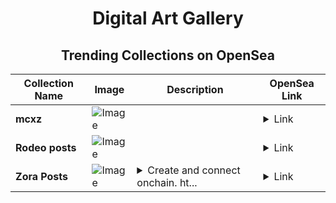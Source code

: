 <div align="center">

# Digital Art Gallery

## Trending Collections on OpenSea

| Collection Name                       | Image                                                                                     | Description                       | OpenSea Link                                                                                          |
|---------------------------------------|-------------------------------------------------------------------------------------------|-----------------------------------|--------------------------------------------------------------------------------------------------------|
| **mcxz** | ![Image](https://i.seadn.io/s/raw/files/4d1337790edf5289d609657417a54c40.jpg?w=500&auto=format?w=200&auto=format) |  | <details><summary>Link</summary>[mcxz](https://opensea.io/collection/mcxz)</details> |
| **Rodeo posts** | ![Image](https://i.seadn.io/s/raw/files/ffad5812cc916edb5b933d779fc5e704.jpg?w=500&auto=format?w=200&auto=format) |  | <details><summary>Link</summary>[Rodeo posts](https://opensea.io/collection/rodeo-posts-9221)</details> |
| **Zora Posts** | ![Image](https://i.seadn.io/s/raw/files/6c6d79480092c9488177cdeba18eaa76.jpg?w=500&auto=format?w=200&auto=format) | <details><summary>Create and connect onchain. ht...</summary>Create and connect onchain. https://zora.co</details> | <details><summary>Link</summary>[Zora Posts](https://opensea.io/collection/zora-posts-21442)</details> |

</div>